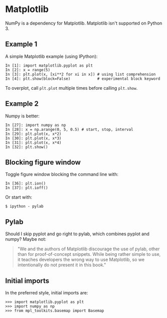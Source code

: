 # Matplotlib

NumPy is a dependency for Matplotlib.
Matplotlib isn't supported on Python 3.

## Example 1

A simple Matplotlib example (using IPython):

	In [1]: import matplotlib.pyplot as plt
	In [2]: x = range(5)
	In [3]: plt.plot(x, [xi**2 for xi in x]) # using list comprehension
	In [4]: plt.show(block=False)  	     	 # experimental block keyword

To overplot, call `plt.plot` multiple times before calling `plt.show`.

## Example 2

Numpy is better:

	In [27]: import numpy as np
	In [28]: x = np.arange(0, 5, 0.5) # start, stop, interval
	In [29]: plt.plot(x, x*2)
	In [30]: plt.plot(x, x*3)
	In [31]: plt.plot(x, x*4)
	In [32]: plt.show()

## Blocking figure window

Toggle figure window blocking the command line with:

	In [36]: plt.ion()
	In [37]: plt.ioff()

Or start with:

	$ ipython - pylab

## Pylab

Should I skip pyplot and go right to pylab, which combines pyplot and
numpy? Maybe not:

> "We and the authors of Matplotlib discourage the use of pylab,
> other than for proof-of-concept snippets. While being rather
> simple to use, it teaches developers the wrong way to use
> Matplotlib, so we intentionally do not present it in this book."

## Initial imports

In the preferred style, initial imports are:

	>>> import matplotlib.pyplot as plt
	>>> import numpy as np
	>>> from mpl_toolkits.basemap import Basemap
